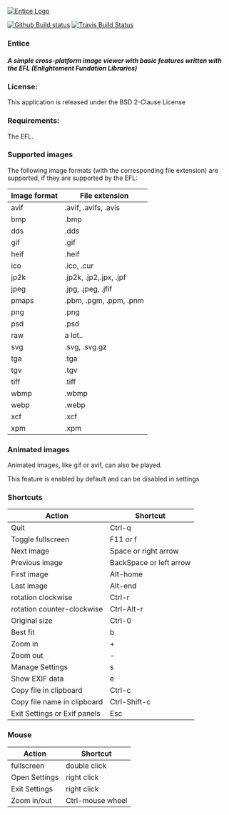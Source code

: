 [![Entice Logo](https://github.com/vtorri/entice/raw/master/data/icons/entice.png)](https://github.com/vtorri/entice)

[![Github Build status](https://github.com/vtorri/entice/actions/workflows/c-cpp.yml/badge.svg)](https://github.com/vtorri/entice/actions?query=workflow%3A%22GitHub+CI%22)
[![Travis Build Status](https://travis-ci.com/vtorri/entice.svg?branch=master)](https://travis-ci.com/github/vtorri/entice)

### Entice
##### A simple cross-platform image viewer with basic features written with the EFL (Enlightement Fundation Libraries)

### License:

This application is released under the BSD 2-Clause License

### Requirements:

The EFL.

### Supported images

The following image formats (with the corresponding file extension) are
supported, if they are supported by the EFL:

Image format  |  File extension
------------  |  --------------
 avif         | .avif, .avifs, .avis
 bmp          | .bmp
 dds          | .dds
 gif          | .gif
 heif         | .heif
 ico          | .ico, .cur
 jp2k         | .jp2k, .jp2,.jpx, .jpf
 jpeg         | .jpg, .jpeg, .jfif
 pmaps        | .pbm, .pgm, .ppm, .pnm
 png          | .png
 psd          | .psd
 raw          | a lot..
 svg          | .svg, .svg.gz
 tga          | .tga
 tgv          | .tgv
 tiff         | .tiff
 wbmp         | .wbmp
 webp         | .webp
 xcf          | .xcf
 xpm          | .xpm

### Animated images

Animated images, like gif or avif, can also be played.

This feature is enabled by default and can be disabled in settings

### Shortcuts

Action | Shortcut
------ | --------
Quit   | Ctrl-q
Toggle fullscreen | F11 or f
Next image | Space or right arrow
Previous image|  BackSpace or left arrow
First image | Alt-home
Last image | Alt-end
rotation clockwise |  Ctrl-r
rotation counter-clockwise | Ctrl-Alt-r
Original size | Ctrl-0
Best fit | b
Zoom in | +
Zoom out | -
Manage Settings | s
Show EXIF data | e
Copy file in clipboard | Ctrl-c
Copy file name in clipboard | Ctrl-Shift-c
Exit Settings or Exif panels | Esc

### Mouse

Action | Shortcut
------ | --------
fullscreen | double click
Open Settings | right click
Exit Settings | right click
Zoom in/out | Ctrl-mouse wheel
